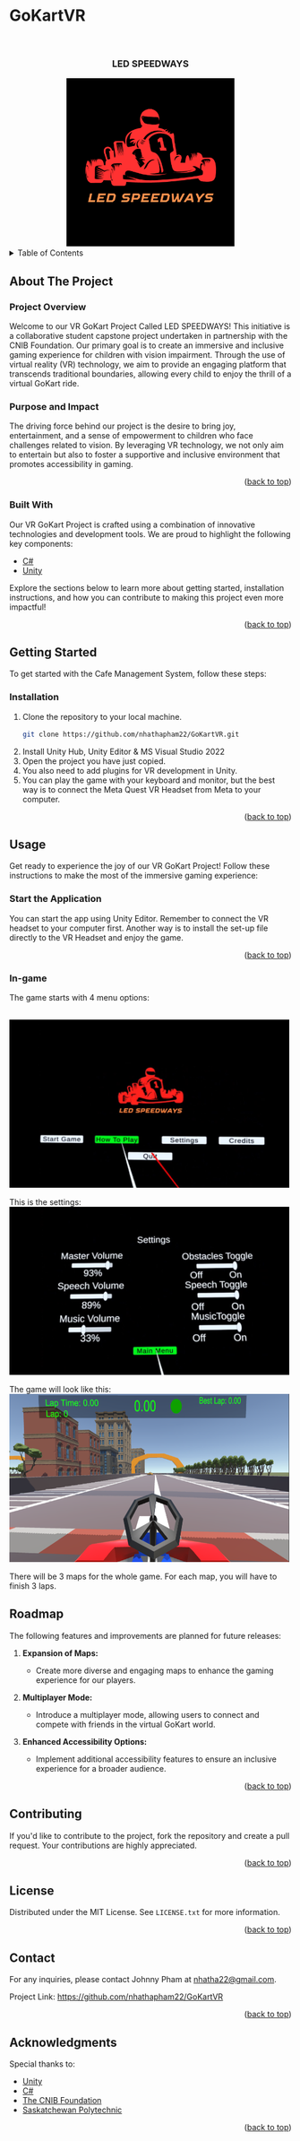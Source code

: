 # GoKartVR

<a name="readme-top"></a>
<!-- PROJECT LOGO -->
<br />
<div align="center"> 
 <h3 align="center">LED SPEEDWAYS</h3>
</div>
<div align="center">
  <img src="https://github.com/nhathapham22/GoKartVR/blob/main/img/Led%20Speedways.png" alt="LED SPEEDWAYS" width="300" height="300">
</div>



<!-- TABLE OF CONTENTS -->
<details>
  <summary>Table of Contents</summary>
  <ol>
    <li>
      <a href="#about-the-project">About The Project</a>
      <ul>
        <li><a href="#project-overview">Project Overview</a></li>
        <li><a href="#purpose-and-impact">Purpose and Impact</a></li>
        <li><a href="#built-with">Built With</a></li>
      </ul>
    </li>
    <li>
      <a href="#getting-started">Getting Started</a>
      <ul>
        <li><a href="#installation">Installation</a></li>
      </ul>
    </li>
    <li>
      <a href="#usage">Usage</a>
      <ul>
        <li><a href="#start-the-application">Start the Application</a></li>
        <li><a href="#in-game">In-game</a></li>
      </ul>
    </li>
    <li><a href="#roadmap">Roadmap</a></li>
    <li><a href="#contributing">Contributing</a></li>
    <li><a href="#license">License</a></li>
    <li><a href="#contact">Contact</a></li>
    <li><a href="#acknowledgments">Acknowledgments</a></li>
  </ol>
</details>



<!-- ABOUT THE PROJECT -->
## About The Project

### Project Overview

Welcome to our VR GoKart Project Called LED SPEEDWAYS! This initiative is a collaborative student capstone project undertaken in partnership with the CNIB Foundation. Our primary goal is to create an immersive and inclusive gaming experience for children with vision impairment. Through the use of virtual reality (VR) technology, we aim to provide an engaging platform that transcends traditional boundaries, allowing every child to enjoy the thrill of a virtual GoKart ride.

### Purpose and Impact

The driving force behind our project is the desire to bring joy, entertainment, and a sense of empowerment to children who face challenges related to vision. By leveraging VR technology, we not only aim to entertain but also to foster a supportive and inclusive environment that promotes accessibility in gaming.

<p align="right">(<a href="#readme-top">back to top</a>)</p>

### Built With

Our VR GoKart Project is crafted using a combination of innovative technologies and development tools. We are proud to highlight the following key components:
* [C#](https://docs.microsoft.com/en-us/dotnet/csharp/)
* [Unity](https://www.unity.com/)

Explore the sections below to learn more about getting started, installation instructions, and how you can contribute to making this project even more impactful!


<p align="right">(<a href="#readme-top">back to top</a>)</p>


<!-- GETTING STARTED -->
## Getting Started

To get started with the Cafe Management System, follow these steps:

### Installation

1. Clone the repository to your local machine.
   ```sh
   git clone https://github.com/nhathapham22/GoKartVR.git
   ```
2. Install Unity Hub, Unity Editor & MS Visual Studio 2022
3. Open the project you have just copied.
4. You also need to add plugins for VR development in Unity.
5. You can play the game with your keyboard and monitor, but the best way is to connect the Meta Quest VR Headset from Meta to your computer.

<p align="right">(<a href="#readme-top">back to top</a>)</p>


<!-- USAGE EXAMPLES -->
## Usage

Get ready to experience the joy of our VR GoKart Project! Follow these instructions to make the most of the immersive gaming experience:

### Start the Application
You can start the app using Unity Editor. Remember to connect the VR headset to your computer first.
Another way is to install the set-up file directly to the VR Headset and enjoy the game. 

<p align="right">(<a href="#readme-top">back to top</a>)</p>

### In-game 
The game starts with 4 menu options:

<br>
<img src="https://github.com/nhathapham22/GoKartVR/blob/main/img/Ingame%20Photo%201.png" alt="LED SPEEDWAYS" width="500" height="300" >
<br>

This is the settings:
<br>
<img src="https://github.com/nhathapham22/GoKartVR/blob/main/img/Ingame%20Photo%202.png" alt="LED SPEEDWAYS" width="500" height="300" >
<br>

The game will look like this:
<br>
<img src="https://github.com/nhathapham22/GoKartVR/blob/main/img/Ingame%20Photo%203.png" alt="LED SPEEDWAYS" width="500" height="300" >

There will be 3 maps for the whole game. For each map, you will have to finish 3 laps.
<!-- ROADMAP -->
## Roadmap

The following features and improvements are planned for future releases:

1. **Expansion of Maps:**
   - Create more diverse and engaging maps to enhance the gaming experience for our players.

2. **Multiplayer Mode:**
   - Introduce a multiplayer mode, allowing users to connect and compete with friends in the virtual GoKart world.

3. **Enhanced Accessibility Options:**
   - Implement additional accessibility features to ensure an inclusive experience for a broader audience.

<p align="right">(<a href="#readme-top">back to top</a>)</p>


<!-- CONTRIBUTING -->
## Contributing

If you'd like to contribute to the project, fork the repository and create a pull request. Your contributions are highly appreciated.

<p align="right">(<a href="#readme-top">back to top</a>)</p>



<!-- LICENSE -->
## License

Distributed under the MIT License. See `LICENSE.txt` for more information.

<p align="right">(<a href="#readme-top">back to top</a>)</p>


<!-- CONTACT -->
## Contact

For any inquiries, please contact Johnny Pham at nhatha22@gmail.com.

Project Link: https://github.com/nhathapham22/GoKartVR

<p align="right">(<a href="#readme-top">back to top</a>)</p>


<!-- ACKNOWLEDGMENTS -->
## Acknowledgments

Special thanks to:

* [Unity](https://unity.com/)
* [C#](https://docs.microsoft.com/en-us/dotnet/csharp/)
* [The CNIB Foundation](https://cnib.ca/)
* [Saskatchewan Polytechnic](https://saskpolytech.ca/)


<p align="right">(<a href="#readme-top">back to top</a>)</p>



<!-- MARKDOWN LINKS & IMAGES -->
<!-- https://www.markdownguide.org/basic-syntax/#reference-style-links -->
[contributors-shield]: https://img.shields.io/github/contributors/othneildrew/Best-README-Template.svg?style=for-the-badge
[contributors-url]: https://github.com/othneildrew/Best-README-Template/graphs/contributors
[forks-shield]: https://img.shields.io/github/forks/othneildrew/Best-README-Template.svg?style=for-the-badge
[forks-url]: https://github.com/othneildrew/Best-README-Template/network/members
[stars-shield]: https://img.shields.io/github/stars/othneildrew/Best-README-Template.svg?style=for-the-badge
[stars-url]: https://github.com/othneildrew/Best-README-Template/stargazers
[issues-shield]: https://img.shields.io/github/issues/othneildrew/Best-README-Template.svg?style=for-the-badge
[issues-url]: https://github.com/othneildrew/Best-README-Template/issues
[license-shield]: https://img.shields.io/github/license/othneildrew/Best-README-Template.svg?style=for-the-badge
[license-url]: https://github.com/othneildrew/Best-README-Template/blob/master/LICENSE.txt
[linkedin-shield]: https://img.shields.io/badge/-LinkedIn-black.svg?style=for-the-badge&logo=linkedin&colorB=555
[linkedin-url]: https://linkedin.com/in/othneildrew
[product-screenshot]: images/screenshot.png
[Next.js]: https://img.shields.io/badge/next.js-000000?style=for-the-badge&logo=nextdotjs&logoColor=white
[Next-url]: https://nextjs.org/
[React.js]: https://img.shields.io/badge/React-20232A?style=for-the-badge&logo=react&logoColor=61DAFB
[React-url]: https://reactjs.org/
[Vue.js]: https://img.shields.io/badge/Vue.js-35495E?style=for-the-badge&logo=vuedotjs&logoColor=4FC08D
[Vue-url]: https://vuejs.org/
[Angular.io]: https://img.shields.io/badge/Angular-DD0031?style=for-the-badge&logo=angular&logoColor=white
[Angular-url]: https://angular.io/
[Svelte.dev]: https://img.shields.io/badge/Svelte-4A4A55?style=for-the-badge&logo=svelte&logoColor=FF3E00
[Svelte-url]: https://svelte.dev/
[Laravel.com]: https://img.shields.io/badge/Laravel-FF2D20?style=for-the-badge&logo=laravel&logoColor=white
[Laravel-url]: https://laravel.com
[Bootstrap.com]: https://img.shields.io/badge/Bootstrap-563D7C?style=for-the-badge&logo=bootstrap&logoColor=white
[Bootstrap-url]: https://getbootstrap.com
[JQuery.com]: https://img.shields.io/badge/jQuery-0769AD?style=for-the-badge&logo=jquery&logoColor=white
[JQuery-url]: https://jquery.com 
